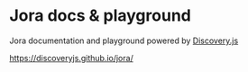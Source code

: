# Jora docs & playground

Jora documentation and playground powered by [Discovery.js](https://github.com/discoveryjs/discovery)

https://discoveryjs.github.io/jora/
